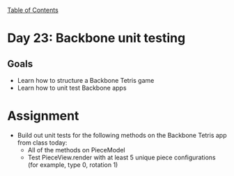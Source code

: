 [Table of Contents](/README.md)

# Day 23: Backbone unit testing 

## Goals
- Learn how to structure a Backbone Tetris game
- Learn how to unit test Backbone apps

# Assignment
- Build out unit tests for the following methods on the Backbone Tetris app from class today:
	- All of the methods on PieceModel
	- Test PieceView.render with at least 5 unique piece configurations (for example, type 0, rotation 1)

